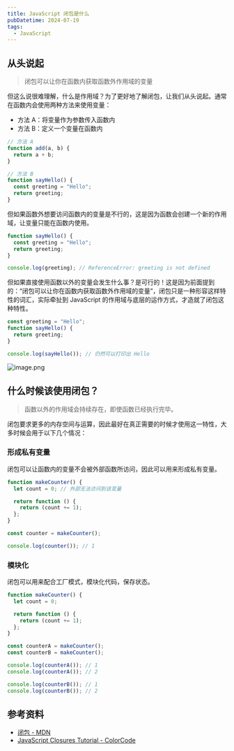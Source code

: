 ```yaml
---
title: JavaScript 闭包是什么
pubDatetime: 2024-07-19
tags:
  - JavaScript
---
```


## 从头说起

> 闭包可以让你在函数内获取函数外作用域的变量

但这么说很难理解，什么是作用域？为了更好地了解闭包，让我们从头说起。通常在函数内会使用两种方法来使用变量：

- 方法 A：将变量作为参数传入函数内
- 方法 B：定义一个变量在函数内

```ts
// 方法 A
function add(a, b) {
  return a + b;
}

// 方法 B
function sayHello() {
  const greeting = "Hello";
  return greeting;
}
```

但如果函数外想要访问函数内的变量是不行的，这是因为函数会创建一个新的作用域，让变量只能在函数内使用。

```ts
function sayHello() {
  const greeting = "Hello";
  return greeting;
}

console.log(greeting); // ReferenceError: greeting is not defined
```

但如果直接使用函数以外的变量会发生什么事？是可行的！这是因为前面提到的：“闭包可以让你在函数内获取函数外作用域的变量”，闭包只是一种形容这样特性的词汇，实际牵扯到 JavaScript 的作用域与底层的运作方式，才造就了闭包这种特性。

```ts
const greeting = "Hello";
function sayHello() {
  return greeting;
}

console.log(sayHello()); // 仍然可以打印出 Hello
```

![image.png](https://s2.loli.net/2024/02/25/t6Ep39kKjAODV7F.png)​

## 什么时候该使用闭包？

> 函数以外的作用域会持续存在，即使函数已经执行完毕。

闭包要求更多的内存空间与运算，因此最好在真正需要的时候才使用这一特性，大多时候会用于以下几个情况：

### 形成私有变量

闭包可以让函数内的变量不会被外部函数所访问，因此可以用来形成私有变量。

```ts
function makeCounter() {
  let count = 0; // 外部无法访问到该变量

  return function () {
    return (count += 1);
  };
}

const counter = makeCounter();

console.log(counter()); // 1
```

### 模块化

闭包可以用来配合工厂模式，模块化代码，保存状态。

```ts
function makeCounter() {
  let count = 0;

  return function () {
    return (count += 1);
  };
}

const counterA = makeCounter();
const counterB = makeCounter();

console.log(counterA()); // 1
console.log(counterA()); // 2

console.log(counterB()); // 1
console.log(counterB()); // 2
```

## 参考资料

- [闭包 - MDN](https://developer.mozilla.org/docs/Web/JavaScript/Closures)
- [JavaScript Closures Tutorial - ColorCode](https://www.youtube.com/watch?v=aHrvi2zTlaU)
